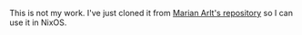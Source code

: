 This is not my work. I've just cloned it from [Marian Arlt's repository](https://framagit.org/MarianArlt/sddm-sugar-candy) so I can use it in NixOS.
